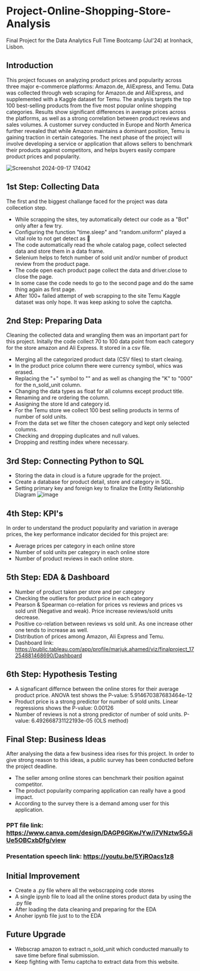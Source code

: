# Project-Online-Shopping-Store-Analysis
Final Project for the Data Analytics Full Time Bootcamp (Jul'24) at Ironhack, Lisbon.

## Introduction

This project focuses on analyzing product prices and popularity across three major e-commerce platforms: Amazon.de, AliExpress, and Temu. Data was collected through web scraping for Amazon.de and AliExpress, and supplemented with a Kaggle dataset for Temu. The analysis targets the top 100 best-selling products from the five most popular online shopping categories. Results show significant differences in average prices across the platforms, as well as a strong correlation between product reviews and sales volumes. A customer survey conducted in Europe and North America further revealed that while Amazon maintains a dominant position, Temu is gaining traction in certain categories. The next phase of the project will involve developing a service or application that allows sellers to benchmark their products against competitors, and helps buyers easily compare product prices and popularity.

![Screenshot 2024-09-17 174042](https://github.com/user-attachments/assets/123562b3-9e15-47e5-beab-527906cc5695)


## 1st Step: Collecting Data
The first and the biggest challange faced for the project was data collecetion step. 

- While scrapping the sites, tey automatically detect our code as a "Bot" only after a few try.
- Configuring the function "time.sleep" and "random.uniform" played a vital role to not get detect as 🤖
- The code automatically read the whole catalog page, collect selected data and store them in a data frame.
- Selenium helps to fetch number of sold unit and/or number of product review from the product page.
- The code open each product page collect the data and driver.close to close the page.
- In some case the code needs to go to the second page and do the same thing again as first page.
- After 100+ failed attempt of web scrapping to the site Temu Kaggle dataset was only hope. It was keep asking to solve the captcha.


## 2nd Step: Preparing Data
Cleaning the collected data and wrangling them was an important part for this project. Initally the code collect 70 to 100 data point from each category for the store amazon and Ali Express. It stored in a csv file.

- Merging all the categorized product data (CSV files) to start cleaing.
- In the product price column there were currency symbol, whics was erased. 
- Replacing the "+" symbol to "" and as well as changing the "K" to "000" for the n_sold_unit column.
- Changing the data types as float for all columns except product title.
- Renaming and re ordering the column.
- Assigning the store Id and category id.
- For the Temu store we collect 100 best selling products in terms of number of sold units.
- From the data set we filter the chosen category and kept only selected columns.
- Checking and dropping duplicates and null values.
- Dropping and restting index where necessary.


## 3rd Step: Connecting Python to SQL

- Storing the data in cloud is a future upgrade for the project.
- Create a database for product detail, store and category in SQL.
- Setting primary key and foreign key to finalize the Entity Relationship Diagram
![image](https://github.com/user-attachments/assets/25cf6ac6-51b8-4035-8532-d3761cc0d1ae)


## 4th Step: KPI's
In order to understand the product popularity and variation in average prices, the key performance indicator decided for this project are:

- Average prices per category in each online store
- Number of sold units per category in each online store
- Number of product reviews in each online store.


## 5th Step: EDA & Dashboard

- Number of product taken per store and per category
- Checking the outliers for product price in each category
- Pearson & Spearman co-relation for prices vs reviews and prices vs sold unit (Negative and weak). Price increase reviews/sold units decrease.
- Positive co-relation between reviews vs sold unit. As one increase other one tends to increase as well.
- Distribution of prices among Amazon, Ali Express and Temu.
- Dashboard link: https://public.tableau.com/app/profile/marjuk.ahamed/viz/finalproject_17254881468690/Dashboard


## 6th Step: Hypothesis Testing

- A signaficant differnce between the online stores for their average product price. ANOVA test shows the P-value: 5.914670387683464e-12
- Product price is a strong predictor for number of sold units. Linear regressions shows the P-value: 0.00126
- Number of reviews is not a strong predictor of number of sold units. P-value: 6.492668731122193e-05 (OLS method)


## Final Step: Business Ideas
After analysing the data a few business idea rises for this project. In order to give strong reason to this ideas, a public survey has been conducted before the project deadline. 

- The seller among online stores can benchmark their position against competitor.
- The product popularity comparing application can really have a good impact.
- According to the survey there is a demand among user for this application.

### PPT file link: https://www.canva.com/design/DAGP6GKwJYw/i7VNztw5GJiUe5OBCxbDfg/view
### Presentation speech link: https://youtu.be/5YjROacs1z8



## Initial Improvement
- Create a .py file where all the webscrapping code stores
- A single ipynb file to load all the online stores product data by using the .py file
- After loading the data cleaning and preparing for the EDA
- Anoher ipynb file just to to the EDA

## Future Upgrade
- Webscrap amazon to extract n_sold_unit which conducted manually to save time before final submission.
- Keep fighting with Temu captcha to extract data from this website. 
